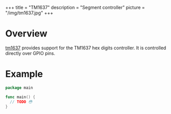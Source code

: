 +++
title = "TM1637"
description = "Segment controller"
picture = "/img/tm1637.jpg"
+++

# Overview

[tm1637](https://periph.io/x/periph/devices/tm1637) provides support for the
TM1637 hex digits controller. It is controlled directly over GPIO pins.


# Example

```go
package main

func main() {
  // TODO 😳
}
```
